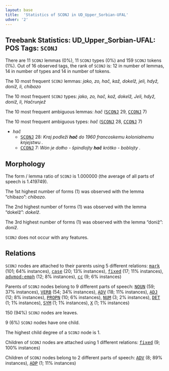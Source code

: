 ```yaml
---
layout: base
title:  'Statistics of SCONJ in UD_Upper_Sorbian-UFAL'
udver: '2'
---
```


## Treebank Statistics: UD_Upper_Sorbian-UFAL: POS Tags: `SCONJ`

There are 11 `SCONJ` lemmas (0%), 11 `SCONJ` types (0%) and 159 `SCONJ` tokens (1%).
Out of 16 observed tags, the rank of `SCONJ` is: 12 in number of lemmas, 14 in number of types and 14 in number of tokens.

The 10 most frequent `SCONJ` lemmas: <em>jako, zo, hač, kaž, dokelž, jeli, hdyž, doniž, li, chibazo</em>

The 10 most frequent `SCONJ` types:  <em>jako, zo, hač, kaž, dokelž, Jeli, hdyž, doniž, li, Hačrunjež</em>

The 10 most frequent ambiguous lemmas: <em>hač</em> (<tt><a href="hsb_ufal-pos-SCONJ.html">SCONJ</a></tt> 29, <tt><a href="hsb_ufal-pos-CCONJ.html">CCONJ</a></tt> 7)

The 10 most frequent ambiguous types:  <em>hač</em> (<tt><a href="hsb_ufal-pos-SCONJ.html">SCONJ</a></tt> 28, <tt><a href="hsb_ufal-pos-CCONJ.html">CCONJ</a></tt> 7)


* <em>hač</em>
  * <tt><a href="hsb_ufal-pos-SCONJ.html">SCONJ</a></tt> 28: <em>Kraj podleži <b>hač</b> do 1960 francoskemu kolonialnemu knjejstwu .</em>
  * <tt><a href="hsb_ufal-pos-CCONJ.html">CCONJ</a></tt> 7: <em>Wón je dołho - špindlojty <b>hač</b> krótko - boblojty .</em>

## Morphology

The form / lemma ratio of `SCONJ` is 1.000000 (the average of all parts of speech is 1.419749).

The 1st highest number of forms (1) was observed with the lemma “chibazo”: <em>chibazo</em>.

The 2nd highest number of forms (1) was observed with the lemma “dokelž”: <em>dokelž</em>.

The 3rd highest number of forms (1) was observed with the lemma “doniž”: <em>doniž</em>.

`SCONJ` does not occur with any features.


## Relations

`SCONJ` nodes are attached to their parents using 5 different relations: <tt><a href="hsb_ufal-dep-mark.html">mark</a></tt> (101; 64% instances), <tt><a href="hsb_ufal-dep-case.html">case</a></tt> (20; 13% instances), <tt><a href="hsb_ufal-dep-fixed.html">fixed</a></tt> (17; 11% instances), <tt><a href="hsb_ufal-dep-advmod-emph.html">advmod:emph</a></tt> (12; 8% instances), <tt><a href="hsb_ufal-dep-cc.html">cc</a></tt> (9; 6% instances)

Parents of `SCONJ` nodes belong to 9 different parts of speech: <tt><a href="hsb_ufal-pos-NOUN.html">NOUN</a></tt> (59; 37% instances), <tt><a href="hsb_ufal-pos-VERB.html">VERB</a></tt> (54; 34% instances), <tt><a href="hsb_ufal-pos-ADV.html">ADV</a></tt> (18; 11% instances), <tt><a href="hsb_ufal-pos-ADJ.html">ADJ</a></tt> (12; 8% instances), <tt><a href="hsb_ufal-pos-PROPN.html">PROPN</a></tt> (10; 6% instances), <tt><a href="hsb_ufal-pos-NUM.html">NUM</a></tt> (3; 2% instances), <tt><a href="hsb_ufal-pos-DET.html">DET</a></tt> (1; 1% instances), <tt><a href="hsb_ufal-pos-SYM.html">SYM</a></tt> (1; 1% instances), <tt><a href="hsb_ufal-pos-X.html">X</a></tt> (1; 1% instances)

150 (94%) `SCONJ` nodes are leaves.

9 (6%) `SCONJ` nodes have one child.

The highest child degree of a `SCONJ` node is 1.

Children of `SCONJ` nodes are attached using 1 different relations: <tt><a href="hsb_ufal-dep-fixed.html">fixed</a></tt> (9; 100% instances)

Children of `SCONJ` nodes belong to 2 different parts of speech: <tt><a href="hsb_ufal-pos-ADV.html">ADV</a></tt> (8; 89% instances), <tt><a href="hsb_ufal-pos-ADP.html">ADP</a></tt> (1; 11% instances)

